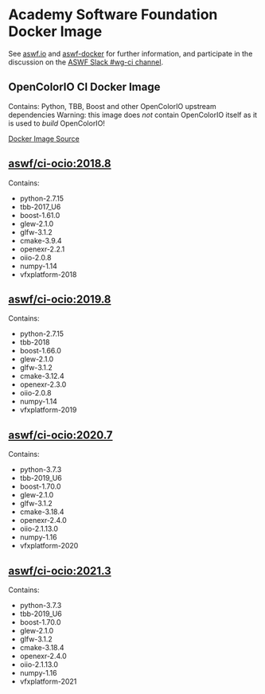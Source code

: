 <!--
Copyright (c) Contributors to the aswf-docker Project. All rights reserved.
SPDX-License-Identifier: Apache-2.0

Warning: this file is automatically generated from a template!
-->

# Academy Software Foundation Docker Image

See [aswf.io](https://aswf.io) and [aswf-docker](https://github.com/AcademySoftwareFoundation/aswf-docker)
for further information, and participate in the discussion on the
[ASWF Slack #wg-ci channel](https://academysoftwarefdn.slack.com/archives/C0169RX7MMK).

## OpenColorIO CI Docker Image

Contains: Python, TBB, Boost and other OpenColorIO upstream dependencies
Warning: this image does *not* contain OpenColorIO itself as it is used to *build* OpenColorIO!

[Docker Image Source](https://github.com/AcademySoftwareFoundation/aswf-docker/blob/master/ci-ocio/Dockerfile)

## [aswf/ci-ocio:2018.8](https://hub.docker.com/r/aswf/ci-ocio/tags?page=1&name=2018.8)

Contains:
* python-2.7.15
* tbb-2017_U6
* boost-1.61.0
* glew-2.1.0
* glfw-3.1.2
* cmake-3.9.4
* openexr-2.2.1
* oiio-2.0.8
* numpy-1.14
* vfxplatform-2018

## [aswf/ci-ocio:2019.8](https://hub.docker.com/r/aswf/ci-ocio/tags?page=1&name=2019.8)

Contains:
* python-2.7.15
* tbb-2018
* boost-1.66.0
* glew-2.1.0
* glfw-3.1.2
* cmake-3.12.4
* openexr-2.3.0
* oiio-2.0.8
* numpy-1.14
* vfxplatform-2019

## [aswf/ci-ocio:2020.7](https://hub.docker.com/r/aswf/ci-ocio/tags?page=1&name=2020.7)

Contains:
* python-3.7.3
* tbb-2019_U6
* boost-1.70.0
* glew-2.1.0
* glfw-3.1.2
* cmake-3.18.4
* openexr-2.4.0
* oiio-2.1.13.0
* numpy-1.16
* vfxplatform-2020

## [aswf/ci-ocio:2021.3](https://hub.docker.com/r/aswf/ci-ocio/tags?page=1&name=2021.3)

Contains:
* python-3.7.3
* tbb-2019_U6
* boost-1.70.0
* glew-2.1.0
* glfw-3.1.2
* cmake-3.18.4
* openexr-2.4.0
* oiio-2.1.13.0
* numpy-1.16
* vfxplatform-2021

